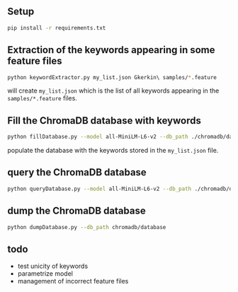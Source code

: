 
## Setup
```sh
pip install -r requirements.txt
```

## Extraction of the keywords appearing in some feature files
```sh
python keywordExtractor.py my_list.json Gkerkin\ samples/*.feature
```
will create `my_list.json` which is the list of all keywords appearing in the `samples/*.feature` files.

## Fill the ChromaDB database with keywords
```sh
python fillDatabase.py --model all-MiniLM-L6-v2 --db_path ./chromadb/database my_list.json
```
populate the database with the keywords stored in the `my_list.json` file.

## query the ChromaDB database
```sh
python queryDatabase.py --model all-MiniLM-L6-v2 --db_path ./chromadb/database --keyword_type "Outcome" --nb_results 5 "I have a saved receiving address"
```

## dump the ChromaDB database
```sh
python dumpDatabase.py --db_path chromadb/database
```

## todo
- test unicity of keywords
- parametrize model
- management of incorrect feature files
